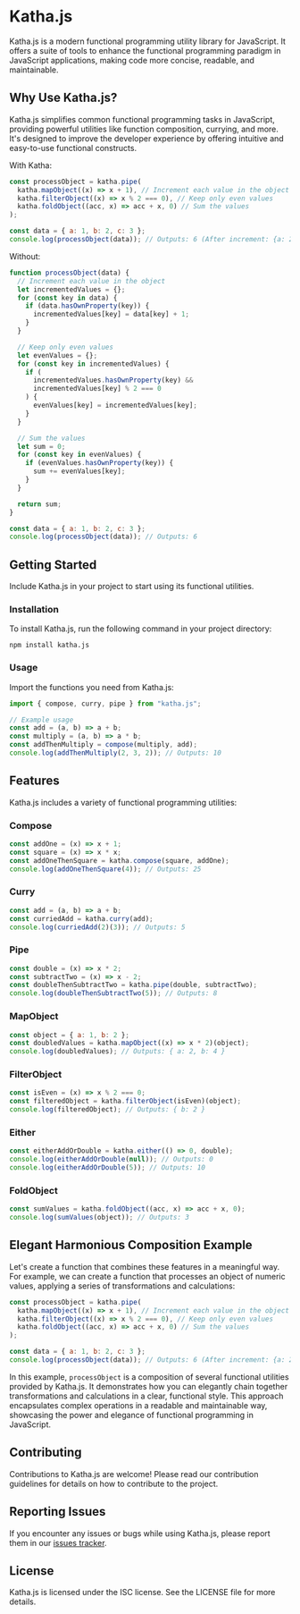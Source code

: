 # Katha.js

Katha.js is a modern functional programming utility library for JavaScript. It offers a suite of tools to enhance the functional programming paradigm in JavaScript applications, making code more concise, readable, and maintainable.

## Why Use Katha.js?

Katha.js simplifies common functional programming tasks in JavaScript, providing powerful utilities like function composition, currying, and more. It's designed to improve the developer experience by offering intuitive and easy-to-use functional constructs.

With Katha:

```javascript
const processObject = katha.pipe(
  katha.mapObject((x) => x + 1), // Increment each value in the object
  katha.filterObject((x) => x % 2 === 0), // Keep only even values
  katha.foldObject((acc, x) => acc + x, 0) // Sum the values
);

const data = { a: 1, b: 2, c: 3 };
console.log(processObject(data)); // Outputs: 6 (After increment: {a: 2, b: 3, c: 4}, then {a: 2, c: 4}, sum is 6)
```

Without:

```javascript
function processObject(data) {
  // Increment each value in the object
  let incrementedValues = {};
  for (const key in data) {
    if (data.hasOwnProperty(key)) {
      incrementedValues[key] = data[key] + 1;
    }
  }

  // Keep only even values
  let evenValues = {};
  for (const key in incrementedValues) {
    if (
      incrementedValues.hasOwnProperty(key) &&
      incrementedValues[key] % 2 === 0
    ) {
      evenValues[key] = incrementedValues[key];
    }
  }

  // Sum the values
  let sum = 0;
  for (const key in evenValues) {
    if (evenValues.hasOwnProperty(key)) {
      sum += evenValues[key];
    }
  }

  return sum;
}

const data = { a: 1, b: 2, c: 3 };
console.log(processObject(data)); // Outputs: 6
```

## Getting Started

Include Katha.js in your project to start using its functional utilities.

### Installation

To install Katha.js, run the following command in your project directory:

```
npm install katha.js
```

### Usage

Import the functions you need from Katha.js:

```javascript
import { compose, curry, pipe } from "katha.js";

// Example usage
const add = (a, b) => a + b;
const multiply = (a, b) => a * b;
const addThenMultiply = compose(multiply, add);
console.log(addThenMultiply(2, 3, 2)); // Outputs: 10
```

## Features

Katha.js includes a variety of functional programming utilities:

### Compose

```javascript
const addOne = (x) => x + 1;
const square = (x) => x * x;
const addOneThenSquare = katha.compose(square, addOne);
console.log(addOneThenSquare(4)); // Outputs: 25
```

### Curry

```javascript
const add = (a, b) => a + b;
const curriedAdd = katha.curry(add);
console.log(curriedAdd(2)(3)); // Outputs: 5
```

### Pipe

```javascript
const double = (x) => x * 2;
const subtractTwo = (x) => x - 2;
const doubleThenSubtractTwo = katha.pipe(double, subtractTwo);
console.log(doubleThenSubtractTwo(5)); // Outputs: 8
```

### MapObject

```javascript
const object = { a: 1, b: 2 };
const doubledValues = katha.mapObject((x) => x * 2)(object);
console.log(doubledValues); // Outputs: { a: 2, b: 4 }
```

### FilterObject

```javascript
const isEven = (x) => x % 2 === 0;
const filteredObject = katha.filterObject(isEven)(object);
console.log(filteredObject); // Outputs: { b: 2 }
```

### Either

```javascript
const eitherAddOrDouble = katha.either(() => 0, double);
console.log(eitherAddOrDouble(null)); // Outputs: 0
console.log(eitherAddOrDouble(5)); // Outputs: 10
```

### FoldObject

```javascript
const sumValues = katha.foldObject((acc, x) => acc + x, 0);
console.log(sumValues(object)); // Outputs: 3
```

## Elegant Harmonious Composition Example

Let's create a function that combines these features in a meaningful way. For example, we can create a function that processes an object of numeric values, applying a series of transformations and calculations:

```javascript
const processObject = katha.pipe(
  katha.mapObject((x) => x + 1), // Increment each value in the object
  katha.filterObject((x) => x % 2 === 0), // Keep only even values
  katha.foldObject((acc, x) => acc + x, 0) // Sum the values
);

const data = { a: 1, b: 2, c: 3 };
console.log(processObject(data)); // Outputs: 6 (After increment: {a: 2, b: 3, c: 4}, then {a: 2, c: 4}, sum is 6)
```

In this example, `processObject` is a composition of several functional utilities provided by Katha.js. It demonstrates how you can elegantly chain together transformations and calculations in a clear, functional style. This approach encapsulates complex operations in a readable and maintainable way, showcasing the power and elegance of functional programming in JavaScript.

## Contributing

Contributions to Katha.js are welcome! Please read our contribution guidelines for details on how to contribute to the project.

## Reporting Issues

If you encounter any issues or bugs while using Katha.js, please report them in our [issues tracker](https://github.com/Dorky-Robot/katha.js/issues).

## License

Katha.js is licensed under the ISC license. See the LICENSE file for more details.
